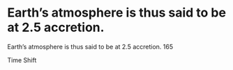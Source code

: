 # Earth’s atmosphere is thus said to be at 2.5 accretion.

Earth’s atmosphere is thus said to be at 2.5 accretion.
165



Time Shift